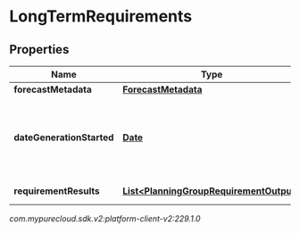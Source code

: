 # LongTermRequirements


## Properties

| Name | Type | Description | Notes |
| ------------ | ------------- | ------------- | ------------- |
| **forecastMetadata** | [**ForecastMetadata**](ForecastMetadata) | Forecast metadata |  |
| **dateGenerationStarted** | [**Date**](Date) | Date the generation of the requirements started. Date time is represented as an ISO-8601 string. For example: yyyy-MM-ddTHH:mm:ss[.mmm]Z |  |
| **requirementResults** | [**List&lt;PlanningGroupRequirementOutput&gt;**](PlanningGroupRequirementOutput) | List of planning group outputs |  |




_com.mypurecloud.sdk.v2:platform-client-v2:229.1.0_
